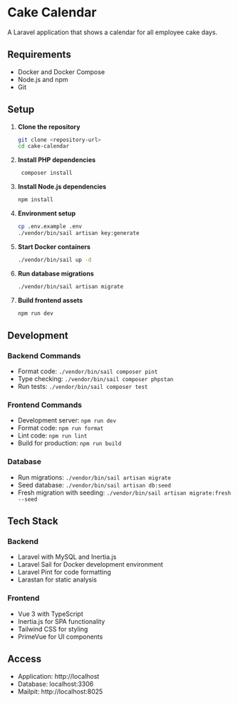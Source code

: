 # Cake Calendar

A Laravel application that shows a calendar for all employee cake days.

## Requirements

- Docker and Docker Compose
- Node.js and npm
- Git

## Setup

1. **Clone the repository**
   ```bash
   git clone <repository-url>
   cd cake-calendar
   ```

2. **Install PHP dependencies**
   ```bash
    composer install
   ```

3. **Install Node.js dependencies**
   ```bash
   npm install
   ```

4. **Environment setup**
   ```bash
   cp .env.example .env
   ./vendor/bin/sail artisan key:generate
   ```

5. **Start Docker containers**
   ```bash
   ./vendor/bin/sail up -d
   ```

6. **Run database migrations**
   ```bash
   ./vendor/bin/sail artisan migrate
   ```

7. **Build frontend assets**
   ```bash
   npm run dev
   ```

## Development

### Backend Commands
- Format code: `./vendor/bin/sail composer pint`
- Type checking: `./vendor/bin/sail composer phpstan`
- Run tests: `./vendor/bin/sail composer test`

### Frontend Commands
- Development server: `npm run dev`
- Format code: `npm run format`
- Lint code: `npm run lint`
- Build for production: `npm run build`

### Database
- Run migrations: `./vendor/bin/sail artisan migrate`
- Seed database: `./vendor/bin/sail artisan db:seed`
- Fresh migration with seeding: `./vendor/bin/sail artisan migrate:fresh --seed`

## Tech Stack

### Backend
- Laravel with MySQL and Inertia.js
- Laravel Sail for Docker development environment
- Laravel Pint for code formatting
- Larastan for static analysis

### Frontend
- Vue 3 with TypeScript
- Inertia.js for SPA functionality
- Tailwind CSS for styling
- PrimeVue for UI components

## Access

- Application: http://localhost
- Database: localhost:3306
- Mailpit: http://localhost:8025
